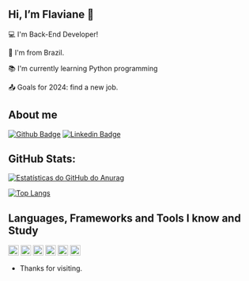 ## Hi, I’m Flaviane 👋

:computer: I'm Back-End Developer!

:house_with_garden: I'm from Brazil.

:books: I'm currently learning Python programming

:outbox_tray: Goals for 2024: find a new job.

## About me

[![Github Badge](https://img.shields.io/badge/-Github-000?style=flat-square&logo=Github&logoColor=white&link=https://github/fl0101)](https://github/fl0101)
[![Linkedin Badge](https://img.shields.io/badge/-LinkedIn-blue?style=flat-square&logo=Linkedin&logoColor=white&link=https://www.linkedin.com/in/flaviane-nascimento-69375816a)](https://www.linkedin.com/in/flaviane-nascimento-69375816a)

## GitHub Stats:

[![Estatísticas do GitHub do Anurag](https://github-readme-stats.vercel.app/api?username=fl0101&count_private=true)](https://github.com/fl0101/github-readme-stats)

[![Top Langs](https://github-readme-stats.vercel.app/api/top-langs/?username=fl0101&layout=compact)](https://github.com/fl0101/github-readme-stats)


## Languages, Frameworks and Tools I know and Study

<code><img height="21" src="https://img.shields.io/badge/Python-FFD43B?style=for-the-badge&logo=python&logoColor=blue"></code>
<code><img height="21" src="https://img.shields.io/badge/PyCharm-000000.svg?&style=for-the-badge&logo=PyCharm&logoColor=white"></code>
<code><img height="21" src="https://img.shields.io/badge/Wordpress-21759B?style=for-the-badge&logo=wordpress&logoColor=white"></code>
<code><img height="21" src="https://img.shields.io/badge/VIM-%2311AB00.svg?&style=for-the-badge&logo=vim&logoColor=white"></code>
<code><img height="21" src="https://img.shields.io/badge/Ubuntu-E95420?style=for-the-badge&logo=ubuntu&logoColor=white"></code>
<code><img height="21" src="https://img.shields.io/badge/GIT-E44C30?style=for-the-badge&logo=git&logoColor=white"></code>

- Thanks for visiting.

